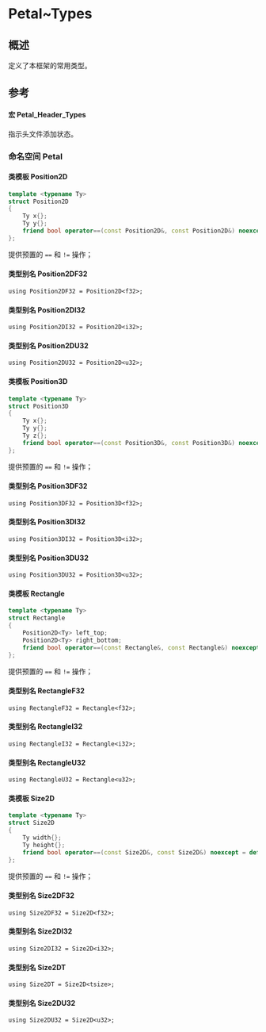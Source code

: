 # Petal~Types

## 概述

定义了本框架的常用类型。  

## 参考

#### 宏 Petal_Header_Types

指示头文件添加状态。  

### 命名空间 Petal

#### 类模板 Position2D

```cpp
template <typename Ty>
struct Position2D
{
    Ty x{};
    Ty y{};
    friend bool operator==(const Position2D&, const Position2D&) noexcept = default;
};
```

提供预置的 `==` 和 `!=` 操作；

#### 类型别名 Position2DF32

`using Position2DF32 = Position2D<f32>;`

#### 类型别名 Position2DI32

`using Position2DI32 = Position2D<i32>;`

#### 类型别名 Position2DU32

`using Position2DU32 = Position2D<u32>;`

#### 类模板 Position3D

```cpp
template <typename Ty>
struct Position3D
{
    Ty x{};
    Ty y{};
    Ty z{};
    friend bool operator==(const Position3D&, const Position3D&) noexcept = default;
};
```

提供预置的 `==` 和 `!=` 操作；

#### 类型别名 Position3DF32

`using Position3DF32 = Position3D<f32>;`

#### 类型别名 Position3DI32

`using Position3DI32 = Position3D<i32>;`

#### 类型别名 Position3DU32

`using Position3DU32 = Position3D<u32>;`

#### 类模板 Rectangle

```cpp
template <typename Ty>
struct Rectangle
{
    Position2D<Ty> left_top;
    Position2D<Ty> right_bottom;
    friend bool operator==(const Rectangle&, const Rectangle&) noexcept = default;
};
```

提供预置的 `==` 和 `!=` 操作；

#### 类型别名 RectangleF32

`using RectangleF32 = Rectangle<f32>;`

#### 类型别名 RectangleI32

`using RectangleI32 = Rectangle<i32>;`

#### 类型别名 RectangleU32

`using RectangleU32 = Rectangle<u32>;`

#### 类模板 Size2D

```cpp
template <typename Ty>
struct Size2D
{
    Ty width{};
    Ty height{};
    friend bool operator==(const Size2D&, const Size2D&) noexcept = default;
};
```

提供预置的 `==` 和 `!=` 操作；

#### 类型别名 Size2DF32

`using Size2DF32 = Size2D<f32>;`

#### 类型别名 Size2DI32

`using Size2DI32 = Size2D<i32>;`

#### 类型别名 Size2DT

`using Size2DT = Size2D<tsize>;`

#### 类型别名 Size2DU32

`using Size2DU32 = Size2D<u32>;`
